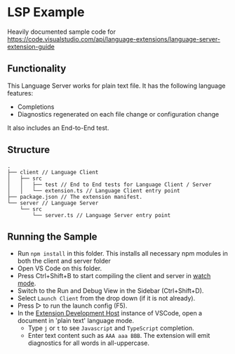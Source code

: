 # LSP Example

Heavily documented sample code for
https://code.visualstudio.com/api/language-extensions/language-server-extension-guide

## Functionality

This Language Server works for plain text file. It has the following language
features:

-   Completions
-   Diagnostics regenerated on each file change or configuration change

It also includes an End-to-End test.

## Structure

```
.
├── client // Language Client
│   ├── src
│   │   ├── test // End to End tests for Language Client / Server
│   │   └── extension.ts // Language Client entry point
├── package.json // The extension manifest.
└── server // Language Server
    └── src
        └── server.ts // Language Server entry point
```

## Running the Sample

-   Run `npm install` in this folder. This installs all necessary npm modules in
    both the client and server folder
-   Open VS Code on this folder.
-   Press Ctrl+Shift+B to start compiling the client and server in
    [watch mode](https://code.visualstudio.com/docs/editor/tasks#:~:text=The%20first%20entry%20executes,the%20HelloWorld.js%20file.).
-   Switch to the Run and Debug View in the Sidebar (Ctrl+Shift+D).
-   Select `Launch Client` from the drop down (if it is not already).
-   Press ▷ to run the launch config (F5).
-   In the
    [Extension Development Host](https://code.visualstudio.com/api/get-started/your-first-extension#:~:text=Then%2C%20inside%20the%20editor%2C%20press%20F5.%20This%20will%20compile%20and%20run%20the%20extension%20in%20a%20new%20Extension%20Development%20Host%20window.)
    instance of VSCode, open a document in 'plain text' language mode.
    -   Type `j` or `t` to see `Javascript` and `TypeScript` completion.
    -   Enter text content such as `AAA aaa BBB`. The extension will emit
        diagnostics for all words in all-uppercase.
